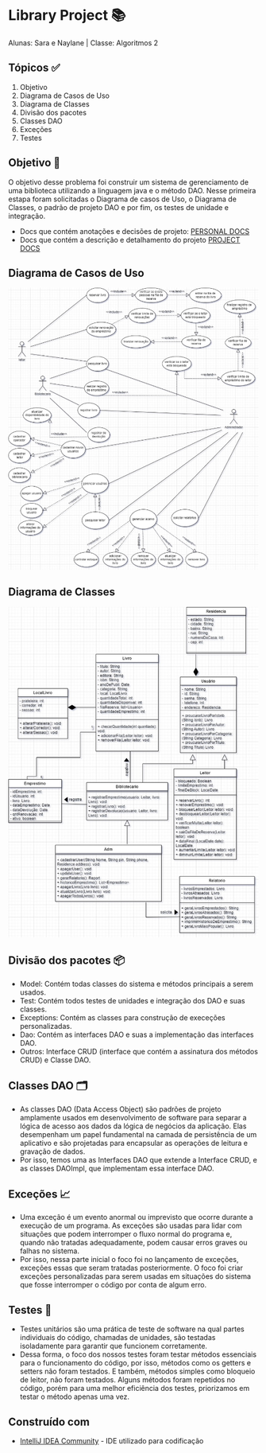 # Library Project 📚
Alunas: Sara e Naylane | Classe: Algoritmos 2

## Tópicos ✅
1. Objetivo
2. Diagrama de Casos de Uso
3. Diagrama de Classes
4. Divisão dos pacotes 
5. Classes DAO
6. Exceções
7. Testes

## Objetivo 📝
O objetivo desse problema foi construir um sistema de gerenciamento de uma biblioteca utilizando a linguagem java e
o método DAO. Nesse primeira estapa foram solicitadas o Diagrama de casos de Uso, o Diagrama de Classes, o padrão de 
projeto DAO e por fim, os testes de unidade e integração.
- Docs que contém anotações e decisões de projeto:
[PERSONAL DOCS](https://docs.google.com/document/d/1mNysGljSI1wn0CKSz9MCoo9DC_7ymS4rivhGJET128w/edit)
- Docs que contém a descrição e detalhamento do projeto
[PROJECT DOCS](https://docs.google.com/document/d/1K5wVcqw1sJ4_HRGZKCJ5lyudzDCfvsqBEtBueskVJrQ/edit)

## Diagrama de Casos de Uso
![Diagrama de Casos de Uso](/diagrams/casos_de_uso.jpg)

## Diagrama de Classes
![Diagrama de Casos de Uso](/diagrams/diagrama_de_classes.jpg)

## Divisão dos pacotes 📦
- Model: Contém todas classes do sistema e métodos principais a serem usados.
- Test: Contém todos testes de unidades e integração dos DAO e suas classes.
- Exceptions: Contém as classes para construção de execeções personalizadas. 
- Dao: Contém as interfaces DAO e suas a implementação das interfaces DAO. 
- Outros: Interface CRUD (interface que contém a assinatura dos métodos CRUD) e Classe DAO.

## Classes DAO 🗂️
- As classes DAO (Data Access Object) são padrões de projeto amplamente usados em desenvolvimento de software para 
separar a lógica de acesso aos dados da lógica de negócios da aplicação. Elas desempenham um papel fundamental na 
camada de persistência de um aplicativo e são projetadas para encapsular as operações de leitura e gravação de dados. 
- Por isso, temos uma as Interfaces DAO que extende a Interface CRUD, e as classes DAOImpl, que implementam essa 
interface DAO.

## Exceções 📈
- Uma exceção é um evento anormal ou imprevisto que ocorre durante a execução de um programa. As exceções são usadas 
para lidar com situações que podem interromper o fluxo normal do programa e, quando não tratadas adequadamente, podem 
causar erros graves ou falhas no sistema. 
- Por isso, nessa parte inicial o foco foi no lançamento de exceções, exceções essas que seram tratadas posteriormente. 
O foco foi criar exceções personalizadas para serem usadas em situações do sistema que fosse interromper o código por 
conta de algum erro. 

## Testes 🧪
- Testes unitários são uma prática de teste de software na qual partes individuais do código, chamadas de unidades, são 
testadas isoladamente para garantir que funcionem corretamente. 
- Dessa forma, o foco dos nossos testes foram testar métodos essenciais para o funcionamento do código, por isso, 
métodos como os getters e setters não foram testados. E também, métodos simples como bloqueio de leitor, não foram 
testados. Alguns métodos foram repetidos no código, porém para uma melhor eficiência dos testes, priorizamos em testar 
o método apenas uma vez.

## Construído com

* [IntelliJ IDEA Community](https://www.jetbrains.com/idea/download/) - IDE utilizado para codificação
